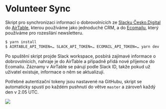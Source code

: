 # Volunteer Sync

Skript pro synchronizaci informací o dobrovolnících ze [Slacku Česko.Digital](https://cesko-digital.slack.com) do [AirTable](https://airtable.com), kterou používáme jako jednoduché CRM, a do [Ecomailu](https://ecomail.cz), který používáme pro rozesílání newsletteru.

```bash
$ yarn install
$ AIRTABLE_API_TOKEN=… SLACK_API_TOKEN=… ECOMAIL_API_TOKEN=… yarn dev
```

Po spuštění skript projde Slack workspace, posbírá zajímavé informace o dobrovolnících, nahraje je do AirTable a případně přidá nové příjemce do Ecomailu. Záznamy v AirTable se párují podle Slack ID, takže pokud už uživatel existuje, informace o něm se aktualizují.

Potřebné autentizační tokeny jsou nastavené na GitHubu, skript se automaticky spustí po každém pushnutí do větve `master` a zároveň každý den v 2.05 UTC.

![](https://github.com/cesko-digital/volunteer-sync/workflows/Sync/badge.svg)
